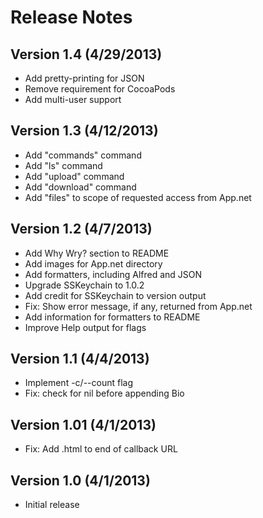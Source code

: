 # Release Notes

## Version 1.4 (4/29/2013)
* Add pretty-printing for JSON
* Remove requirement for CocoaPods
* Add multi-user support

## Version 1.3 (4/12/2013)
* Add "commands" command
* Add "ls" command
* Add "upload" command
* Add "download" command
* Add "files" to scope of requested access from App.net

## Version 1.2 (4/7/2013)
* Add Why Wry? section to README
* Add images for App.net directory
* Add formatters, including Alfred and JSON
* Upgrade SSKeychain to 1.0.2
* Add credit for SSKeychain to version output
* Fix: Show error message, if any, returned from App.net
* Add information for formatters to README
* Improve Help output for flags

## Version 1.1 (4/4/2013)
* Implement -c/--count flag
* Fix: check for nil before appending Bio

## Version 1.01 (4/1/2013)
* Fix: Add .html to end of callback URL

## Version 1.0 (4/1/2013)
* Initial release
